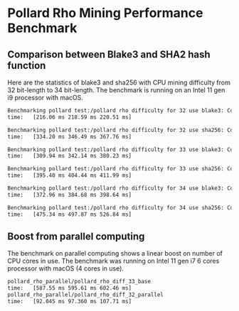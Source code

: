 # Pollard Rho Mining Performance Benchmark

## Comparison between Blake3 and SHA2 hash function
Here are the statistics of blake3 and sha256 with CPU mining difficulty from 32 bit-length to 34 bit-length.
The benchmark is running on an Intel 11 gen i9 processor with macOS.

```sh
Benchmarking pollard test:/pollard rho difficulty for 32 use blake3: Collecting 10 samples in est                                                                                                 pollard test:/pollard rho difficulty for 32 use blake3                        
time:   [216.06 ms 218.59 ms 220.51 ms]

Benchmarking pollard test:/pollard rho difficulty for 32 use sha256: Collecting 10 samples in est                                                                                                 pollard test:/pollard rho difficulty for 32 use sha256                        
time:   [334.20 ms 346.49 ms 367.76 ms]

Benchmarking pollard test:/pollard rho difficulty for 33 use blake3: Collecting 10 samples in est                                                                                                 pollard test:/pollard rho difficulty for 33 use blake3                        
time:   [309.94 ms 342.14 ms 380.23 ms]

Benchmarking pollard test:/pollard rho difficulty for 33 use sha256: Collecting 10 samples in est                                                                                                 pollard test:/pollard rho difficulty for 33 use sha256                        
time:   [395.40 ms 404.44 ms 411.99 ms]

Benchmarking pollard test:/pollard rho difficulty for 34 use blake3: Collecting 10 samples in est                                                                                                 pollard test:/pollard rho difficulty for 34 use blake3                        
time:   [372.96 ms 384.68 ms 398.64 ms]

Benchmarking pollard test:/pollard rho difficulty for 34 use sha256: Collecting 10 samples in est                                                                                                 pollard test:/pollard rho difficulty for 34 use sha256                        
time:   [475.34 ms 497.87 ms 526.84 ms]
```

## Boost from parallel computing
The benchmark on parallel computing shows a linear boost on number of CPU cores in use.
The benchmark was running on Intel 11 gen i7 6 cores processor with macOS (4 cores in use).

```sh
pollard_rho_parallel/pollard_rho_diff_33_base 
time:   [587.55 ms 595.61 ms 602.46 ms]
pollard_rho_parallel/pollard_rho_diff_32_parallel 
time:   [92.045 ms 97.360 ms 107.71 ms]
```